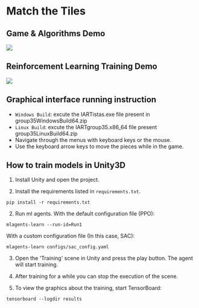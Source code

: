 # Match the Tiles

## Game & Algorithms Demo

![](docs/demo.gif)

## Reinforcement Learning Training Demo

![](https://i.postimg.cc/251Ctz7F/training.gif)

## Graphical interface running instruction
- `Windows Build`: excute the IARTistas.exe file present in group35WindowsBuild64.zip
- `Linux Build`: excute the IARTgroup35.x86_64 file present group35LinuxBuild64.zip
- Navigate through the menus with keyboard keys or the mouse.
- Use the keyboard arrow keys to move the pieces while in the game.

## How to train models in Unity3D

1. Install Unity and open the project.

1. Install the requirements listed in `requirements.txt`.
```
pip install -r requirements.txt
```

2. Run ml agents.
With the default configuration file (PPO):
```
mlagents-learn --run-id=Run1
```

With a custom configuration file (In this case, SAC):
```
mlagents-learn configs/sac_config.yaml
```

3. Open the 'Training' scene in Unity and press the play button. The agent will start training.

4. After training for a while you can stop the execution of the scene.

5. To view the graphics about the training, start TensorBoard:
```
tensorboard --logdir results
```


